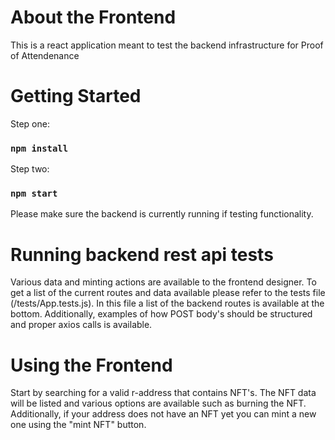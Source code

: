 # About the Frontend

This is a react application meant to test the backend infrastructure for Proof of Attendenance 

# Getting Started

Step one:
### `npm install`

Step two:
### `npm start`

Please make sure the backend is currently running if testing functionality.

# Running backend rest api tests

Various data and minting actions are available to the frontend designer. To get a list of the current routes and data available please refer to the tests file (/tests/App.tests.js). In this file a list of the backend routes is available at the bottom. Additionally, examples of how POST body's should be structured and proper axios calls is available.

# Using the Frontend
Start by searching for a valid r-address that contains NFT's. The NFT data will be listed and various options are available such as burning the NFT. Additionally, if your address does not have an NFT yet you can mint a new one using the "mint NFT" button.




